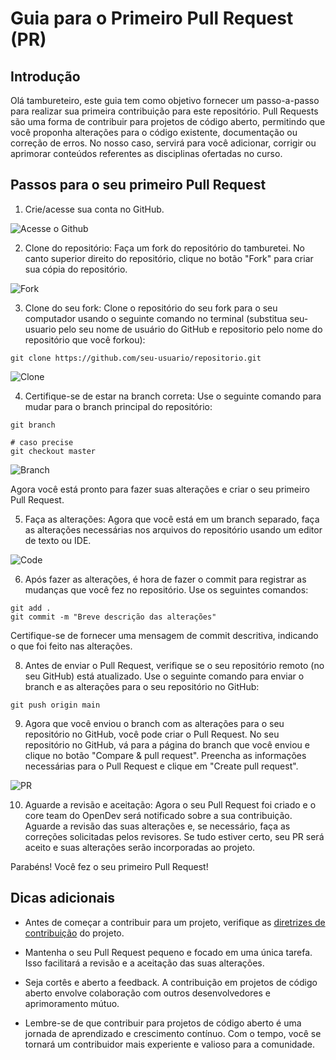 # Guia para o Primeiro Pull Request (PR)

## Introdução

Olá tambureteiro, este guia tem como objetivo fornecer um passo-a-passo para realizar sua primeira contribuição para este repositório. Pull Requests são uma forma de contribuir para projetos de código aberto, permitindo que você proponha alterações para o código existente, documentação ou correção de erros. No nosso caso, servirá para você adicionar, corrigir ou aprimorar conteúdos referentes as disciplinas ofertadas no curso.

## Passos para o seu primeiro Pull Request

1. Crie/acesse sua conta no GitHub.

![Acesse o Github](/gifs-primeiro-pr/login.gif)

2. Clone do repositório: Faça um fork do repositório do tamburetei. No canto superior direito do repositório, clique no botão "Fork" para criar sua cópia do repositório.

![Fork](/gifs-primeiro-pr/fork.gif)

3. Clone do seu fork: Clone o repositório do seu fork para o seu computador usando o seguinte comando no terminal (substitua seu-usuario pelo seu nome de usuário do GitHub e repositorio pelo nome do repositório que você forkou):

```
git clone https://github.com/seu-usuario/repositorio.git
```

![Clone](/gifs-primeiro-pr/clone.gif)

4. Certifique-se de estar na branch correta: Use o seguinte comando para mudar para o branch principal do repositório:

```
git branch

# caso precise
git checkout master
```

![Branch](/gifs-primeiro-pr/branch.gif)

Agora você está pronto para fazer suas alterações e criar o seu primeiro Pull Request.

5. Faça as alterações: Agora que você está em um branch separado, faça as alterações necessárias nos arquivos do repositório usando um editor de texto ou IDE.

![Code](/gifs-primeiro-pr/code.gif)

6. Após fazer as alterações, é hora de fazer o commit para registrar as mudanças que você fez no repositório. Use os seguintes comandos:

```
git add .
git commit -m "Breve descrição das alterações"
```

Certifique-se de fornecer uma mensagem de commit descritiva, indicando o que foi feito nas alterações.

8. Antes de enviar o Pull Request, verifique se o seu repositório remoto (no seu GitHub) está atualizado. Use o seguinte comando para enviar o branch e as alterações para o seu repositório no GitHub:

```
git push origin main
```

9. Agora que você enviou o branch com as alterações para o seu repositório no GitHub, você pode criar o Pull Request. No seu repositório no GitHub, vá para a página do branch que você enviou e clique no botão "Compare & pull request". Preencha as informações necessárias para o Pull Request e clique em "Create pull request".

![PR](/gifs-primeiro-pr/pr.gif)

10. Aguarde a revisão e aceitação: Agora o seu Pull Request foi criado e o core team do OpenDev será notificado sobre a sua contribuição. Aguarde a revisão das suas alterações e, se necessário, faça as correções solicitadas pelos revisores. Se tudo estiver certo, seu PR será aceito e suas alterações serão incorporadas ao projeto.

Parabéns! Você fez o seu primeiro Pull Request!

## Dicas adicionais

- Antes de começar a contribuir para um projeto, verifique as [diretrizes de contribuição]() do projeto.

- Mantenha o seu Pull Request pequeno e focado em uma única tarefa. Isso facilitará a revisão e a aceitação das suas alterações.

- Seja cortês e aberto a feedback. A contribuição em projetos de código aberto envolve colaboração com outros desenvolvedores e aprimoramento mútuo.

- Lembre-se de que contribuir para projetos de código aberto é uma jornada de aprendizado e crescimento contínuo. Com o tempo, você se tornará um contribuidor mais experiente e valioso para a comunidade.
